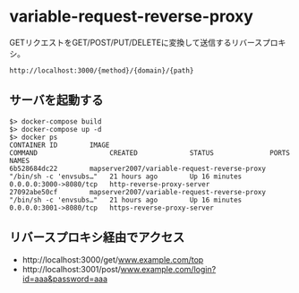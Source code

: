 # variable-request-reverse-proxy
GETリクエストをGET/POST/PUT/DELETEに変換して送信するリバースプロキシ。

`http://localhost:3000/{method}/{domain}/{path}`

## サーバを起動する
```
$> docker-compose build
$> docker-compose up -d
$> docker ps
CONTAINER ID        IMAGE                                          COMMAND                  CREATED             STATUS              PORTS                    NAMES
6b528684dc22        mapserver2007/variable-request-reverse-proxy   "/bin/sh -c 'envsubs…"   21 hours ago        Up 16 minutes       0.0.0.0:3000->8080/tcp   http-reverse-proxy-server
27092abe50cf        mapserver2007/variable-request-reverse-proxy   "/bin/sh -c 'envsubs…"   21 hours ago        Up 16 minutes       0.0.0.0:3001->8080/tcp   https-reverse-proxy-server
```

## リバースプロキシ経由でアクセス
* http://localhost:3000/get/www.example.com/top
* http://localhost:3001/post/www.example.com/login?id=aaa&password=aaa